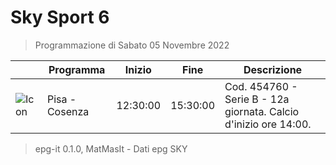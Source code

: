 # Sky Sport 6
> Programmazione di Sabato 05 Novembre 2022

||Programma|Inizio|Fine|Descrizione|
|---|---|---|---|---|
|![Icon](https://guidatv.sky.it/uuid/7e4cc859-1fce-4266-a683-47c45ef81ed8/cover?md5ChecksumParam=2cdff003b1aa511104319ece80145aa9)|Pisa - Cosenza|12:30:00|15:30:00|Cod. 454760 - Serie B - 12a giornata. Calcio d&#039;inizio ore 14:00.



 > epg-it 0.1.0, MatMasIt - Dati epg SKY